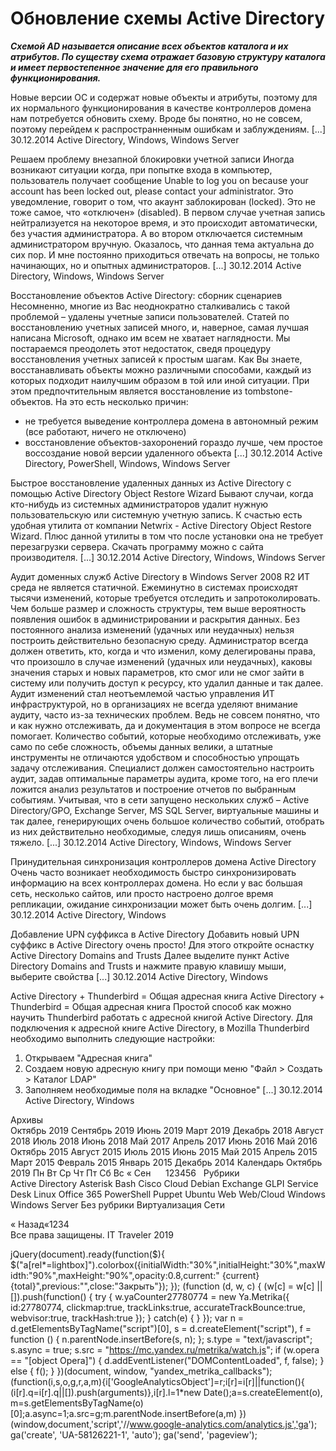 #  Обновление схемы Active Directory   
***Схемой AD называется описание всех объектов каталога и их атрибутов. По существу схема отражает базовую структуру каталога и имеет первостепенное значение для его правильного функционирования.***

Новые версии ОС и содержат новые объекты и атрибуты, поэтому для их нормального функционирования в качестве контроллеров домена нам потребуется обновить схему.
Вроде бы понятно, но не совсем, поэтому перейдем к распространненным ошибкам и заблуждениям. [...] 
 30.12.2014 
 Active Directory, Windows, Windows Server 
        
	
 
 Решаем проблему внезапной блокировки учетной записи 
Иногда возникают ситуации когда, при попытке входа в компьютер, пользователь получает сообщение Unable to log you on because your account has been locked out, please contact your administrator.
Это уведомление, говорит о том, что акаунт заблокирован (locked). Это не тоже самое, что «отключен» (disabled). В первом случае учетная запись нейтрализуется на некоторое время, и это происходит автоматически, без участия администратора. А во втором отключается системным администратором вручную.
Оказалось, что данная тема актуальна до сих пор. И мне постоянно приходиться отвечать на вопросы, не только начинающих, но и опытных администраторов. [...] 
 30.12.2014 
 Active Directory, Windows, Windows Server 
        
	
 
 Восстановление объектов Active Directory: сборник сценариев 
Несомненно, многие из Вас неоднократно сталкивались с такой проблемой – удалены учетные записи пользователей. Статей по восстановлению учетных записей много, и, наверное, самая лучшая написана Microsoft, однако им всем не хватает наглядности. Мы постараемся преодолеть этот недостаток, сведя процедуру восстановления учетных записей к простым шагам.
Как Вы знаете, восстанавливать объекты можно различными способами, каждый из которых подходит наилучшим образом в той или иной ситуации.
При этом предпочтительным является восстановление из tombstone-объектов. На это есть несколько причин:
- не требуется выведение контроллера домена в автономный режим (все работают, ничего не отключено)
- восстановление объектов-захоронений гораздо лучше, чем простое воссоздание новой версии удаленного объекта [...] 
 30.12.2014 
 Active Directory, PowerShell, Windows, Windows Server 
        
	
 
 Быстрое восстановление удаленных данных из Active Directory с помощью Active Directory Object Restore Wizard 
Бывают случаи, когда кто-нибудь из системных администраторов удалит нужную пользовательскую или системную учетную запись.
К счастью есть удобная утилита от компании Netwrix - Active Directory Object Restore Wizard.
Плюс данной утилиты в том что после установки она не требует перезагрузки сервера.
Скачать программу можно с сайта производителя. [...] 
 30.12.2014 
 Active Directory, Windows, Windows Server 
        
	
 
 Аудит доменных служб Active Directory в Windows Server 2008 R2 
ИТ среда не является статичной. Ежеминутно в системах происходят тысячи изменений, которые требуется отследить и запротоколировать. Чем больше размер и сложность структуры, тем выше вероятность появления ошибок в администрировании и раскрытия данных. Без постоянного анализа изменений (удачных или неудачных) нельзя построить действительно безопасную среду. Администратор всегда должен ответить, кто, когда и что изменил, кому делегированы права, что произошло в случае изменений (удачных или неудачных), каковы значения старых и новых параметров, кто смог или не смог зайти в систему или получить доступ к ресурсу, кто удалил данные и так далее. Аудит изменений стал неотъемлемой частью управления ИТ инфраструктурой, но в организациях не всегда уделяют внимание аудиту, часто из-за технических проблем. Ведь не совсем понятно, что и как нужно отслеживать, да и документация в этом вопросе не всегда помогает. Количество событий, которые необходимо отслеживать, уже само по себе сложность, объемы данных велики, а штатные инструменты не отличаются удобством и способностью упрощать задачу отслеживания. Специалист должен самостоятельно настроить аудит, задав оптимальные параметры аудита, кроме того, на его плечи ложится анализ результатов и построение отчетов по выбранным событиям. Учитывая, что в сети запущено нескольких служб – Active Directory/GPO, Exchange Server, MS SQL Server, виртуальные машины и так далее, генерирующих очень большое количество событий, отобрать из них действительно необходимые, следуя лишь описаниям, очень тяжело. [...] 
 30.12.2014 
 Active Directory, Windows, Windows Server 
        
	
 
 Принудительная синхронизация контроллеров домена Active Directory 
Очень часто возникает необходимость быстро синхронизировать информацию на всех контроллерах домена.
Но если у вас большая сеть, несколько сайтов, или просто настроено долгое время репликации, ожидание синхронизации может быть очень долгим. [...] 
 30.12.2014 
 Active Directory, Windows 
        
	
 
 Добавление UPN суффикса в Active Directory 
Добавить новый UPN суффикс в Active Directory очень просто!
Для этого откройте оснастку Active Directory Domains and Trusts
Далее выделите пункт Active Directory Domains and Trusts и нажмите правую клавишу мыши, выберите свойства
 [...] 
 30.12.2014 
 Active Directory, Windows 
        
	
 
 Active Directory + Thunderbird = Общая адресная книга 
Active Directory + Thunderbird = Общая адресная книга
Простой способ как можно научить Thunderbird работать с адресной книгой Active Directory.
Для подключения к адресной книге Active Directory, в Mozilla Thunderbird необходимо выполнить следующие настройки:
1. Открываем "Адресная книга"
2. Создаем новую адресную книгу при помощи меню "Файл &gt; Создать &gt; Каталог LDAP"
3. Заполняем необходимые поля на вкладке "Основное" [...] 
 30.12.2014 
 Active Directory, Windows 
        
Архивы		
Октябрь 2019
Сентябрь 2019
Июнь 2019
Март 2019
Декабрь 2018
Август 2018
Июль 2018
Июнь 2018
Май 2017
Апрель 2017
Июнь 2016
Май 2016
Октябрь 2015
Август 2015
Июль 2015
Июнь 2015
Май 2015
Апрель 2015
Март 2015
Февраль 2015
Январь 2015
Декабрь 2014
Календарь
Октябрь 2019
Пн
Вт
Ср
Чт
Пт
Сб
Вс
&laquo; Сен
&nbsp;
&nbsp;
&nbsp;123456
&nbsp;
Рубрики		
Active Directory
Asterisk
Bash
Cisco
Cloud
Debian
Exchange
GLPI Service Desk
Linux
Office 365
PowerShell
Puppet
Ubuntu
Web
Web/Cloud
Windows
Windows Server
Без рубрики
Виртуализация
Сети
                 
« Назад«1234  
Все права защищены. IT Traveler 2019 
                            
jQuery(document).ready(function($){
$("a[rel*=lightbox]").colorbox({initialWidth:"30%",initialHeight:"30%",maxWidth:"90%",maxHeight:"90%",opacity:0.8,current:" {current}  {total}",previous:"",close:"Закрыть"});
});
(function (d, w, c) {
(w[c] = w[c] || []).push(function() {
try {
w.yaCounter27780774 = new Ya.Metrika({
id:27780774,
clickmap:true,
trackLinks:true,
accurateTrackBounce:true,
webvisor:true,
trackHash:true
});
} catch(e) { }
});
var n = d.getElementsByTagName("script")[0],
s = d.createElement("script"),
f = function () { n.parentNode.insertBefore(s, n); };
s.type = "text/javascript";
s.async = true;
s.src = "https://mc.yandex.ru/metrika/watch.js";
if (w.opera == "[object Opera]") {
d.addEventListener("DOMContentLoaded", f, false);
} else { f(); }
})(document, window, "yandex_metrika_callbacks");
(function(i,s,o,g,r,a,m){i['GoogleAnalyticsObject']=r;i[r]=i[r]||function(){
(i[r].q=i[r].q||[]).push(arguments)},i[r].l=1*new Date();a=s.createElement(o),
m=s.getElementsByTagName(o)[0];a.async=1;a.src=g;m.parentNode.insertBefore(a,m)
})(window,document,'script','//www.google-analytics.com/analytics.js','ga');
ga('create', 'UA-58126221-1', 'auto');
ga('send', 'pageview');
